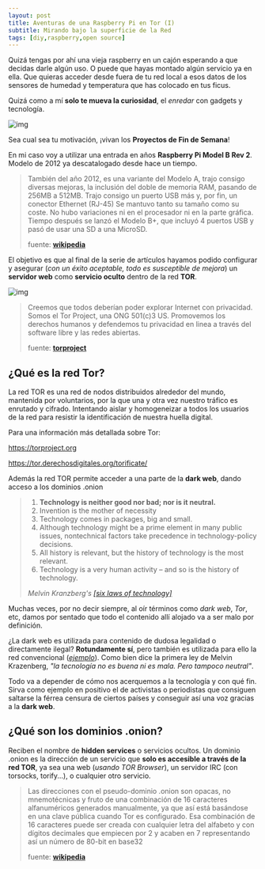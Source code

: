 ```yaml
---
layout: post
title: Aventuras de una Raspberry Pi en Tor (I)
subtitle: Mirando bajo la superficie de la Red
tags: [diy,raspberry,open source]
---
```


Quizá tengas por ahí una vieja raspberry en un cajón esperando a que decidas darle algún uso. O puede que hayas montado algún servicio ya en ella. Que quieras acceder desde fuera de tu red local a esos datos de los sensores de humedad y temperatura que has colocado en tus ficus.

Quizá como a mí **solo te mueva la curiosidad**, el *enredar* con gadgets y tecnología.

![img](https://i.imgur.com/OBuQaJq.png)

Sea cual sea tu motivación, ¡vivan los **Proyectos de Fin de Semana**!

En mi caso voy a utilizar una entrada en años **Raspberry Pi Model B Rev 2**. Modelo de 2012 ya descatalogado desde hace un tiempo.

> También del año 2012, es una variante del Modelo A, trajo consigo diversas mejoras, la inclusión del doble de memoria RAM, pasando de 256MB a 512MB. Trajo consigo un puerto USB más y, por fin, un conector Ethernet (RJ-45) Se mantuvo tanto su tamaño como su coste. No hubo variaciones ni en el procesador ni en la parte gráfica. Tiempo después se lanzó el Modelo B+, que incluyó 4 puertos USB y pasó de usar una SD a una MicroSD.
>
> fuente: [**wikipedia**](https://es.wikipedia.org/wiki/Raspberry_Pi#Raspberry_Pi_1_modelo_B_(descontinuada)_y_B+)

El objetivo es que al final de la serie de artículos hayamos podido configurar y asegurar (*con un éxito aceptable, todo es susceptible de mejora*) un **servidor web** como **servicio oculto** dentro de la red **TOR**.

![img](https://i.imgur.com/G32OSvt.jpg)

> Creemos que todos deberían poder explorar Internet con privacidad. Somos el Tor Project, una ONG 501(c)3 US. Promovemos los derechos humanos y defendemos tu privacidad en linea a través del software libre y las redes abiertas.
>
> fuente: [**torproject**](https://www.torproject.org/es/about/history/)

## ¿Qué es la red Tor?

La red TOR es una red de nodos distribuidos alrededor del mundo, mantenida por voluntarios, por la que una y otra vez nuestro tráfico es enrutado y cifrado. Intentando aislar y homogeneizar a todos los usuarios de la red para resistir la identificación de nuestra huella digital.

Para una información más detallada sobre Tor:

https://torproject.org

https://tor.derechosdigitales.org/torificate/

Además la red TOR permite acceder a una parte de la **dark web**, dando acceso a los dominios .onion

> 1. **Technology is neither good nor bad; nor is it neutral.**
> 2. Invention is the mother of necessity
> 3. Technology comes in packages, big and small.
> 4. Although technology might be a prime element in many public issues, nontechnical factors take precedence in technology-policy decisions.
> 5. All history is relevant, but the history of technology is the most relevant.
> 6. Technology is a very human activity – and so is the history of technology.
>
> *Melvin Kranzberg's [[six laws of technology]](https://en.wikipedia.org/wiki/Melvin_Kranzberg)*

Muchas veces, por no decir siempre, al oír términos como *dark web*, *Tor*, etc, damos por sentado que todo el contenido allí alojado va a ser malo por definición.

¿La dark web es utilizada para contenido de dudosa legalidad o directamente ilegal? **Rotundamente sí**, pero también es utilizada para ello la red convencional ([*ejemplo*](https://pousta.com/dealers-modernizados-vendedores-drogas-instagram-tinder/)).  Como bien dice la primera ley de Melvin Krazenberg, *"la tecnología no es buena ni es mala. Pero tampoco neutral"*. 

Todo va a depender de cómo nos acerquemos a la tecnología y con qué fin. Sirva como ejemplo en positivo el de activistas o periodistas que consiguen saltarse la férrea censura de ciertos países y conseguir así una voz gracias a la **dark web**.

## ¿Qué son los dominios .onion?

Reciben el nombre de **hidden services** o servicios ocultos. Un dominio .onion es la dirección de un servicio que **solo es accesible a través de la red TOR**, ya sea una web (*usando TOR Browser*), un servidor IRC (con torsocks, torify...), o cualquier otro servicio.

> Las direcciones con el pseudo-dominio .onion son opacas, no mnemotécnicas y fruto de una combinación de 16 caracteres alfanuméricos generados manualmente, ya que así está basándose en una clave pública cuando Tor es configurado. Esa combinación de 16 caracteres puede ser creada con cualquier letra del alfabeto y con dígitos decimales que empiecen por 2 y acaben en 7 representando así un número de 80-bit en base32
>
> fuente: **[wikipedia](https://es.wikipedia.org/wiki/.onion#targetText=.onion%20es%20un%20pseudodominio%20de,medio%20de%20la%20red%20Tor.)**

